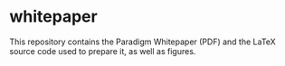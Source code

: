 # whitepaper
This repository contains the Paradigm Whitepaper (PDF) and the LaTeX source code used to prepare it, as well as figures.
